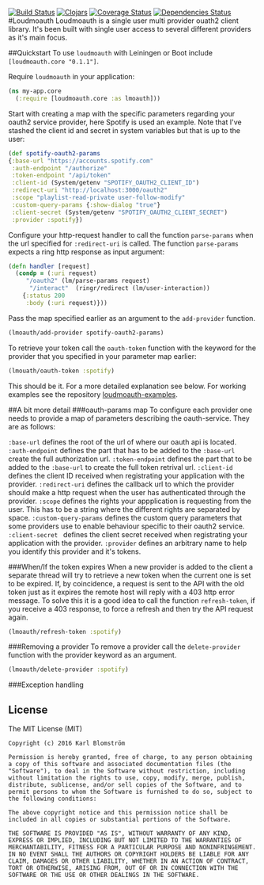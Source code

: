 [![Build Status](https://travis-ci.org/blmstrm/loudmoauth.svg?branch=master)](https://travis-ci.org/blmstrm/loudmoauth)
[![Clojars](https://img.shields.io/clojars/v/loudmoauth.svg)](http://clojars.org/loudmoauth)
[![Coverage Status](https://coveralls.io/repos/github/blmstrm/loudmoauth/badge.svg?branch=master)](https://coveralls.io/github/blmstrm/loudmoauth?branch=master)
[![Dependencies Status](https://jarkeeper.com/blmstrm/loudmoauth/status.svg)](https://jarkeeper.com/blmstrm/loudmoauth)
#Loudmoauth
Loudmoauth is a single user multi provider ouath2 client library. It's been built with single user access to several different providers as it's main focus.

##Quickstart
To use `loudmoauth` with Leiningen or Boot include `[loudmoauth.core "0.1.1"]`.

Require `loudmoauth` in your application:
```Clojure
(ns my-app.core
  (:require [loudmoauth.core :as lmoauth]))
```
Start with creating a map with the specific parameters regarding your oauth2 service provider, here Spotify is used an example. Note that I've stashed the client id and secret in system variables but that is up to the user:
  ```Clojure
(def spotify-oauth2-params
  {:base-url "https://accounts.spotify.com"
   :auth-endpoint "/authorize"
   :token-endpoint "/api/token"
   :client-id (System/getenv "SPOTIFY_OAUTH2_CLIENT_ID")
   :redirect-uri "http://localhost:3000/oauth2"
   :scope "playlist-read-private user-follow-modify"
   :custom-query-params {:show-dialog "true"}
   :client-secret (System/getenv "SPOTIFY_OAUTH2_CLIENT_SECRET")
   :provider :spotify})
```
Configure your http-request handler to call the function `parse-params` when the url  specified for `:redirect-uri` is called. The function `parse-params` expects a ring http response as input argument:
```Clojure
(defn handler [request]
  (condp = (:uri request)
     "/oauth2" (lm/parse-params request)
      "/interact"  (ringr/redirect (lm/user-interaction))  
    {:status 200
     :body (:uri request)}))
```
Pass the map specified earlier as an argument to the `add-provider` function.
```Clojure
(lmoauth/add-provider spotify-oauth2-params)
```
To retrieve your token call the `oauth-token` function with the keyword for the provider that you specified in your parameter map earlier:
```Clojure
(lmouath/oauth-token :spotify)
```
This should be it. For a more detailed explanation see below. For working examples see the repository [loudmoauth-examples](https://github.com/blmstrm/loudmoauth-examples).

##A bit more detail
###oauth-params map
To configure each provider one needs to provide a map of parameters describing the oauth-service. They are as follows:

`:base-url` defines the root of the url of where our oauth api is located.
`:auth-endpoint` defines the part that has to be added to the `:base-url` create the full authorization url.
`:token-endpoint` defines the part that to be added to the `:base-url` to create the full token retrival url.
`:client-id ` defines the client ID received when registrating your application with the provider.
`:redirect-uri` defines the callback url to which the provider should make a http request when the user has authenticated through the provider.
`:scope` defines the rights your appplication is requesting from the user. This has to be a string where the different rights are separated by space.
`:custom-query-params` defines the custom query parameters that some providers use to enable behaviour specific to their oauth2 service.
`:client-secret ` defines the client secret received when registrating your application with the provider.
`:provider` defines an arbitrary name to help you identify this provider and it's tokens.

###When/If the token expires
When a new provider is added to the client a separate thread will try to retrieve a new token when the current one is set to be expired. If, by coincidence, a request is sent to the API with the old token just as it expires the remote host will reply with a 403 http error message. To solve this it is a good idea to call the function `refresh-token`, if you receive a 403 response, to force a refresh and then try the API request again.
```Clojure
(lmoauth/refresh-token :spotify)
```

###Removing a provider 
To remove a provider call the `delete-provider` function with the provider keyword as an argument.
```Clojure
(lmoauth/delete-provider :spotify)
```
###Exception handling

## License
The MIT License (MIT)

	Copyright (c) 2016 Karl Blomström

	Permission is hereby granted, free of charge, to any person obtaining a copy of this software and associated documentation files (the "Software"), to deal in the Software without restriction, including without limitation the rights to use, copy, modify, merge, publish, distribute, sublicense, and/or sell copies of the Software, and to permit persons to whom the Software is furnished to do so, subject to the following conditions:

	The above copyright notice and this permission notice shall be included in all copies or substantial portions of the Software.

	THE SOFTWARE IS PROVIDED "AS IS", WITHOUT WARRANTY OF ANY KIND, EXPRESS OR IMPLIED, INCLUDING BUT NOT LIMITED TO THE WARRANTIES OF MERCHANTABILITY, FITNESS FOR A PARTICULAR PURPOSE AND NONINFRINGEMENT. IN NO EVENT SHALL THE AUTHORS OR COPYRIGHT HOLDERS BE LIABLE FOR ANY CLAIM, DAMAGES OR OTHER LIABILITY, WHETHER IN AN ACTION OF CONTRACT, TORT OR OTHERWISE, ARISING FROM, OUT OF OR IN CONNECTION WITH THE SOFTWARE OR THE USE OR OTHER DEALINGS IN THE SOFTWARE.
